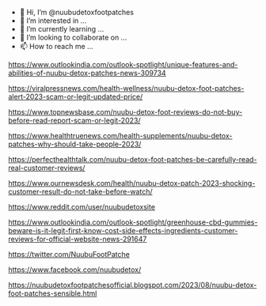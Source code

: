 - 👋 Hi, I’m @nuubudetoxfootpatches
- 👀 I’m interested in ...
- 🌱 I’m currently learning ...
- 💞️ I’m looking to collaborate on ...
- 📫 How to reach me ...

<!---
nuubudetoxfootpatches/nuubudetoxfootpatches is a ✨ special ✨ repository because its `README.md` (this file) appears on your GitHub profile.
You can click the Preview link to take a look at your changes.
--->
https://www.outlookindia.com/outlook-spotlight/unique-features-and-abilities-of-nuubu-detox-patches-news-309734

https://viralpressnews.com/health-wellness/nuubu-detox-foot-patches-alert-2023-scam-or-legit-updated-price/

https://www.topnewsbase.com/nuubu-detox-foot-reviews-do-not-buy-before-read-report-scam-or-legit-2023/

https://www.healthtruenews.com/health-supplements/nuubu-detox-patches-why-should-take-people-2023/

https://perfecthealthtalk.com/nuubu-detox-foot-patches-be-carefully-read-real-customer-reviews/

https://www.ournewsdesk.com/health/nuubu-detox-patch-2023-shocking-customer-result-do-not-take-before-watch/

https://www.reddit.com/user/nuubudetoxsite

https://www.outlookindia.com/outlook-spotlight/greenhouse-cbd-gummies-beware-is-it-legit-first-know-cost-side-effects-ingredients-customer-reviews-for-official-website-news-291647


https://twitter.com/NuubuFootPatche


https://www.facebook.com/nuubudetox/

https://nuubudetoxfootpatchesofficial.blogspot.com/2023/08/nuubu-detox-foot-patches-sensible.html

